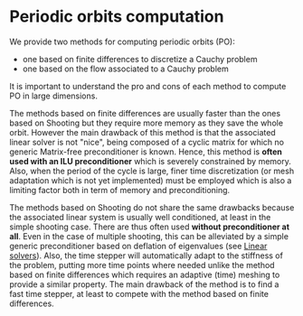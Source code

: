 # Periodic orbits computation

We provide two methods for computing periodic orbits (PO):

* one based on finite differences to discretize a Cauchy problem
* one based on the flow associated to a Cauchy problem

It is important to understand the pro and cons of each method to compute PO in large dimensions.

The methods based on finite differences are usually faster than the ones based on Shooting but they require more memory as they save the whole orbit. However the main drawback of this method is that the associated linear solver is not "nice", being composed of a cyclic matrix for which no generic Matrix-free preconditioner is known. Hence, this method is **often used with an ILU preconditioner** which is severely constrained by memory. Also, when the period of the cycle is large, finer time discretization (or mesh adaptation which is not yet implemented) must be employed which is also a limiting factor both in term of memory and preconditioning.

The methods based on Shooting do not share the same drawbacks because the associated linear system is usually well conditioned, at least in the simple shooting case. There are thus often used **without preconditioner at all**. Even in the case of multiple shooting, this can be alleviated by a simple generic preconditioner based on deflation of eigenvalues (see [Linear solvers](@ref)). Also, the time stepper will automatically adapt to the stiffness of the problem, putting more time points where needed unlike the method based on finite differences which requires an adaptive (time) meshing to provide a similar property. The main drawback of the method is to find a fast time stepper, at least to compete with the method based on finite differences.
